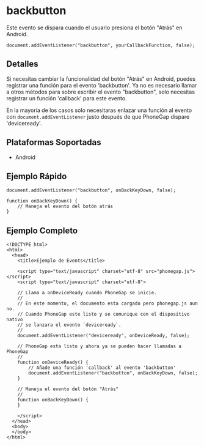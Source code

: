 backbutton
===========

Este evento se dispara cuando el usuario presiona el botón "Atrás" en Android.

    document.addEventListener("backbutton", yourCallbackFunction, false);

Detalles
--------

Si necesitas cambiar la funcionalidad del botón "Atrás" en Android, puedes registrar una función para el evento 'backbutton'. Ya no es necesario llamar a otros métodos para sobre escribir el evento "backbutton", solo necesitas registrar un función 'callback' para este evento.

En la mayoría de los casos solo necesitaras enlazar una función al evento con `document.addEventListener` justo después de que PhoneGap dispare 'deviceready'.


Plataformas Soportadas
----------------------

- Android

Ejemplo Rápido
--------------

    document.addEventListener("backbutton", onBackKeyDown, false);

    function onBackKeyDown() {
        // Maneja el evento del botón atrás
    }

Ejemplo Completo
----------------

    <!DOCTYPE html>
    <html>
      <head>
        <title>Ejemplo de Events</title>

        <script type="text/javascript" charset="utf-8" src="phonegap.js"></script>
        <script type="text/javascript" charset="utf-8">

        // Llama a onDeviceReady cuando PhoneGap se inicie.
        //
        // En este momento, el documento esta cargado pero phonegap.js aun no.
        // Cuando PhoneGap este listo y se comunique con el dispositivo nativo
        // se lanzara el evento `deviceready`.
        // 
        document.addEventListener("deviceready", onDeviceReady, false);

        // PhoneGap esta listo y ahora ya se pueden hacer llamadas a PhoneGap
        //
        function onDeviceReady() {
            // Añade una función 'callback' al evento 'backbutton'
            document.addEventListener("backbutton", onBackKeyDown, false);
        }
        
        // Maneja el evento del botón "Atrás"
        //
        function onBackKeyDown() {
        }

        </script>
      </head>
      <body>
      </body>
    </html>

